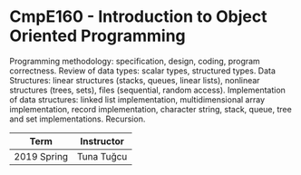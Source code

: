# CmpE160 - Introduction to Object Oriented Programming

Programming methodology: specification, design, coding, program correctness. Review of data types: scalar types, structured types. Data Structures: linear structures (stacks, queues, linear lists), nonlinear structures (trees, sets), files (sequential, random access). Implementation of data structures: linked list implementation, multidimensional array implementation, record implementation, character string, stack, queue, tree and set implementations. Recursion.

| Term          | Instructor   |
| ------------- |:-------------:|
| 2019 Spring        | Tuna Tuğcu |   
